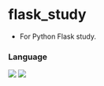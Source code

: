 # flask_study
 - For Python Flask study.
### Language
<span><img src="https://img.shields.io/badge/Python-3776AB?logo=Python&logoColor=white"></span>
<span><img src="https://img.shields.io/badge/Flask-000000?logo=Flask&logoColor=white"></span>